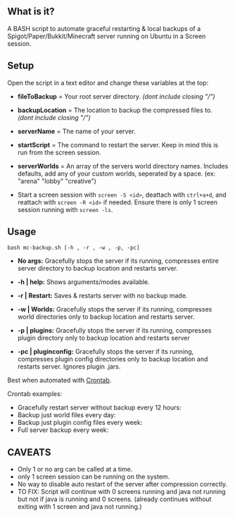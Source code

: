 ## What is it?
A BASH script to automate graceful restarting & local backups of a Spigot/Paper/Bukkit/Minecraft server running on Ubuntu in a Screen session.

## Setup   
Open the script in a text editor and change these variables at the top:  

- **fileToBackup** = Your root server directory. *(dont include closing "/")*  

- **backupLocation** = The location to backup the compressed files to. *(dont include closing "/")*   

- **serverName** = The name of your server.  

- **startScript** = The command to restart the server. Keep in mind this is run from the screen session.  

- **serverWorlds** = An array of the servers world directory names. Includes defaults, add any of your custom worlds, seperated by a space. (ex: "arena" "lobby" "creative")  

- Start a screen session with ``screen -S <id>``, deattach with ``ctrl+a+d``, and reattach with ``screen -R <id>`` if needed. Ensure there is only 1 screen session running with ``screen -ls``. 

## Usage  

``bash mc-backup.sh [-h , -r , -w , -p, -pc] ``

- **No args:** Gracefully stops the server if its running, compresses entire server directory to backup location and restarts server.  

- **-h | help:** Shows arguments/modes available.   

- **-r | Restart:** Saves & restarts server with no backup made.  

- **-w | Worlds:** Gracefully stops the server if its running, compresses world directories only to backup location and restarts server.   
- **-p | plugins:** Gracefully stops the server if its running, compresses plugin directory only to backup location and restarts server 

- **-pc | pluginconfig:** Gracefully stops the server if its running, compresses plugin config directories only to backup location and restarts server. Ignores plugin .jars.  

Best when automated with [Crontab](https://www.thegeekstuff.com/2009/06/15-practical-crontab-examples/).  

Crontab examples:
- Gracefully restart server without backup every 12 hours:
- Backup just world files every day:
- Backup just plugin config files every week:
- Full server backup every week:

## CAVEATS
- Only 1 or no arg can be called at a time.
- only 1 screen session can be running on the system.
- No way to disable auto restart of the server after compression correctly. 
- TO FIX: Script will continue with 0 screens running and java not running but not if java is running and 0 screens. (already continues without exiting with 1 screen and java not running.) 
